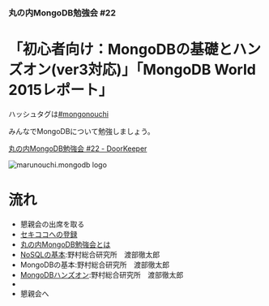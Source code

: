 ### 丸の内MongoDB勉強会 #22

# 「初心者向け：MongoDBの基礎とハンズオン(ver3対応)」「MongoDB World 2015レポート」

ハッシュタグは[#mongonouchi](https://twitter.com/search?q=%23mongonouchi&src=hash)

みんなでMongoDBについて勉強しましょう。

[丸の内MongoDB勉強会 #22 - DoorKeeper](https://mongonouchi.doorkeeper.jp/events/26940)

![marunouchi.mongodb logo](http://syokenz.github.com/marunouchi-mongodb/images/mongodb_logo.png)

# 流れ
* 懇親会の出席を取る
* [セキココへの登録](http://sekico.co/zaseki/454)
* [丸の内MongoDB勉強会とは](http://rinrin0108.github.io/slides/mongonouchi/#0)
* [NoSQLの基本](http://openstandia.jp/pdf/150611db_tech_showcase_tokyo_e22.pdf):野村総合研究所　渡部徹太郎
* MongoDBの基本:野村総合研究所　渡部徹太郎
* [MongoDBハンズオン](fetarodc/README.md):野村総合研究所　渡部徹太郎
* [MongoDB World 2015レポート]: MongoDB,Inc認定コンサルタント　鈴木逸平
* 懇親会へ




